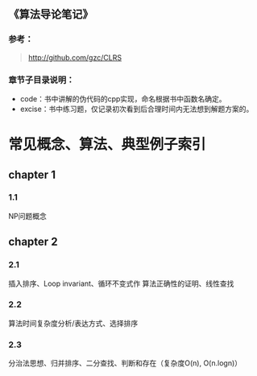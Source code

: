 ## 《算法导论笔记》

### 参考：
> http://github.com/gzc/CLRS


### 章节子目录说明：
- code：书中讲解的伪代码的cpp实现，命名根据书中函数名确定。
- excise：书中练习题，仅记录初次看到后合理时间内无法想到解题方案的。

# 常见概念、算法、典型例子索引
## chapter 1
### 1.1
NP问题概念
## chapter 2
### 2.1
插入排序、Loop invariant、循环不变式作 算法正确性的证明、线性查找
### 2.2
算法时间复杂度分析/表达方式、选择排序
### 2.3
分治法思想、归并排序、二分查找、判断和存在（复杂度O(n), O(n.logn)）